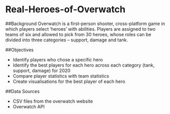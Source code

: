 # Real-Heroes-of-Overwatch

##Background 
Overwatch is a first-person shooter, cross-platform game in which players select ‘heroes’ with abilities. Players are assigned to two teams of six and allowed to pick from 30 heroes, whose roles can be divided into three categories – support, damage and tank. 

##Objectives
-	Identify players who chose a specific hero
-	Identify the best players for each hero across each category (tank, support, damage) for 2020
-	Compare player statistics with team statistics
-	Create visualisations for the best player of each hero

##Data Sources
-	CSV files from the overwatch website 
-	Overwatch API 
